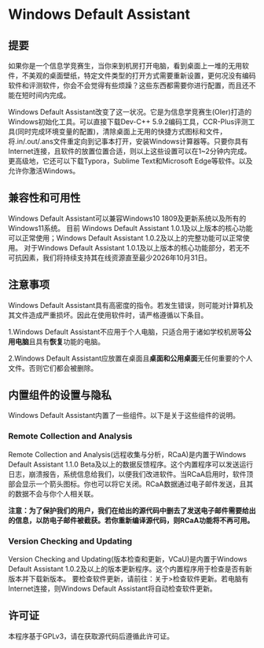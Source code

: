 # Windows Default Assistant
## 提要
如果你是一个信息学竞赛生，当你来到机房打开电脑，看到桌面上一堆的无用软件，不美观的桌面壁纸，特定文件类型的打开方式需要重新设置，更何况没有编码软件和评测软件，你会不会觉得有些烦躁？这些东西都需要你进行配置，而且还不能在短时间内完成。

Windows Default Assistant改变了这一状况。它是为信息学竞赛生(OIer)打造的Windows初始化工具。可以直接下载Dev-C++ 5.9.2编码工具，CCR-Plus评测工具(同时完成环境变量的配置)，清除桌面上无用的快捷方式图标和文件，将.in/.out/.ans文件重定向到记事本打开，安装Windows计算器等。只要你具有Internet连接，且软件的放置位置合适，则以上这些设置可以在1~2分钟内完成。更高级地，它还可以下载Typora，Sublime Text和Microsoft Edge等软件。以及允许你激活Windows。
## 兼容性和可用性
Windows Default Assistant可以兼容Windows10 1809及更新系统以及所有的Windows11系统。 
目前 Windows Default Assistant 1.0.1及以上版本的核心功能可以正常使用；Windows Default Assistant 1.0.2及以上的完整功能可以正常使用。
对于Windows Default Assistant 1.0.1及以上版本的核心功能部分，若无不可抗因素，我们将持续支持其在线资源直至最少2026年10月31日。
## 注意事项
Windows Default Assistant具有高密度的指令。若发生错误，则可能对计算机及其文件造成严重损坏。因此在使用软件时，请严格遵循以下条目。

1.Windows Default Assistant不应用于个人电脑，只适合用于诸如学校机房等**公用电脑**且具有**恢复**功能的电脑。

2.Windows Default Assistant应放置在桌面且**桌面和公用桌面**无任何重要的个人文件。否则它们都会被删除。
## 内置组件的设置与隐私
Windows Default Assistant内置了一些组件。以下是关于这些组件的说明。
### Remote Collection and Analysis
Remote Collection and Analysis(远程收集与分析，RCaA)是内置于Windows Default Assistant 1.1.0 Beta及以上的数据反馈程序。这个内置程序可以发送运行日志，崩溃报告，系统信息给我们，以便我们改进软件。当RCaA启用时，软件顶部会显示一个箭头图标。你也可以将它关闭。RCaA数据通过电子邮件发送，且其的数据不会与你个人相关联。

**注意：为了保护我们的用户，我们在给出的源代码中删去了发送电子邮件需要给出的信息，以防电子邮件被截获。若你重新编译源代码，则RCaA功能将不再可用。**
### Version Checking and Updating
Version Checking and Updating(版本检查和更新，VCaU)是内置于Windows Default Assistant 1.0.2及以上的版本更新程序。这个内置程序用于检查是否有新版本并下载新版本。
要检查软件更新，请前往：关于>检查软件更新。若电脑有Internet连接，则Windows Default Assistant将自动检查软件更新。
## 许可证
本程序基于GPLv3，请在获取源代码后遵循此许可证。
